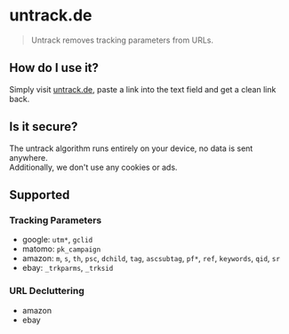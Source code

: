 # untrack.de
> Untrack removes tracking parameters from URLs.<br>

## How do I use it?
Simply visit [untrack.de](https://untrack.de), paste a link into the text field and get a clean link back.

## Is it secure?
The untrack algorithm runs entirely on your device, no data is sent anywhere.<br>
Additionally, we don't use any cookies or ads.

## Supported
### Tracking Parameters

- google: `utm*`, `gclid`
- matomo: `pk_campaign`
- amazon: `m`, `s`, `th`, `psc`, `dchild`, `tag`, `ascsubtag`, `pf*`, `ref`, `keywords`, `qid`, `sr`
- ebay: `_trkparms`, `_trksid`

### URL Decluttering

- amazon
- ebay